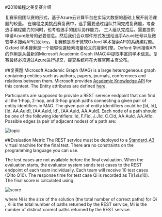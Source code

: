 #2016编程之美复赛介绍


复赛采用团队赛的形式，基于Azure云计算平台在实际大数据的基础上展开前沿课题的较量。
在编程之美挑战赛复赛中，选手需要通过组队共同完成复赛题，考查选手编程能力的同时，也考验选手的团队协作能力。
三人组队完成后，需要提供申请Azure账号的必要信息。然后我们会以邮件形式发送给选手Azure账号以及微软学术搜索API订阅key。
复赛题是基于微软Oxford 学术搜索API的系统编程题。Oxford 学术搜索是一个能够快速检索海量论文的搜索引擎。Oxford 学术搜索API的作用是从最新的Microsoft Academic Graph (MAG)中提取丰富的学术信息。复赛最终必须通过Azure进行提交，提交系统将在大赛官网主页公布。


##复赛题
Microsoft Academic Graph (MAG) is a large heterogeneous graph containing entities such as authors, papers, journals, conferences and relations between them. Microsoft provides [Academic Knowledge API](https://www.microsoft.com/cognitive-services/en-us/academic-knowledge-api) for this contest. The Entity attributes are defined [here](https://www.microsoft.com/cognitive-services/en-us/academic-knowledge-api/documentation/EntityAttributes).

Participants are supposed to provide a REST service endpoint that can find all the 1-hop, 2-hop, and 3-hop graph paths connecting a given pair of entity identifiers in MAG. The given pair of entity identifiers could be [Id, Id], [Id, AA.AuId], [AA.AuId, Id], [AA.AuId, AA.AuId]. Each node of a path should be one of the following identifiers: Id, F.Fid, J.JId, C.CId, AA.AuId, AA.AfId. Possible edges (a pair of adjacent nodes) of a path are:

![topic](http://ohn81zx6s.bkt.clouddn.com/topic.png)


##Evaluation Metric
The REST service must be deployed to a [Standard_A3](https://www.azure.cn/home/features/virtual-machines/#price) virtual machine for the final test. There are no constraints on the programming language you can use.

The test cases are not available before the final evaluation. When the evaluation starts, the evaluator system sends test cases to the REST endpoint of each team individually. Each team will receive 10 test cases (Q1to Q10). The response time for test case Qi is recorded as Ti(1≤i≤10). The final score is calculated using:

![score](http://ohn81zx6s.bkt.clouddn.com/score.png)

where Ni is the size of the solution (the total number of correct paths) for Qi , Ki is the total number of paths returned by the REST service, Mi is the number of distinct correct paths returned by the REST service.
